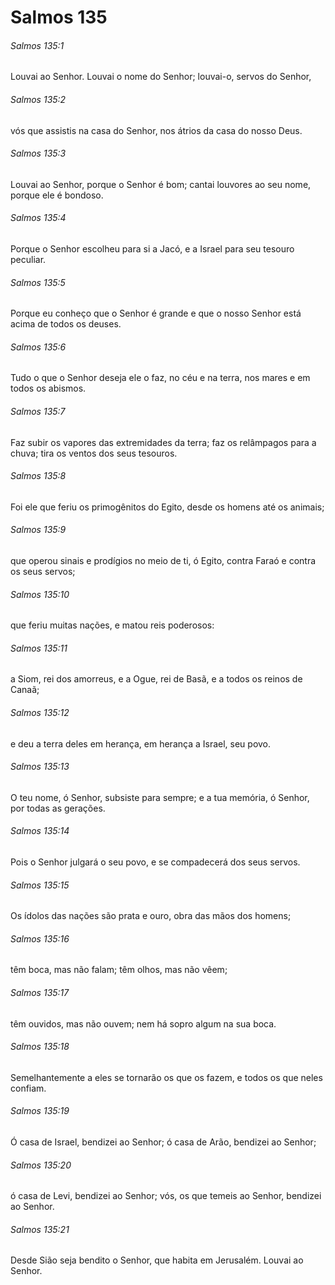 # Salmos 135

###### Salmos 135:1

Louvai ao Senhor. Louvai o nome do Senhor; louvai-o, servos do Senhor,

###### Salmos 135:2

vós que assistis na casa do Senhor, nos átrios da casa do nosso Deus.

###### Salmos 135:3

Louvai ao Senhor, porque o Senhor é bom; cantai louvores ao seu nome, porque ele é bondoso.

###### Salmos 135:4

Porque o Senhor escolheu para si a Jacó, e a Israel para seu tesouro peculiar.

###### Salmos 135:5

Porque eu conheço que o Senhor é grande e que o nosso Senhor está acima de todos os deuses.

###### Salmos 135:6

Tudo o que o Senhor deseja ele o faz, no céu e na terra, nos mares e em todos os abismos.

###### Salmos 135:7

Faz subir os vapores das extremidades da terra; faz os relâmpagos para a chuva; tira os ventos dos seus tesouros.

###### Salmos 135:8

Foi ele que feriu os primogênitos do Egito, desde os homens até os animais;

###### Salmos 135:9

que operou sinais e prodígios no meio de ti, ó Egito, contra Faraó e contra os seus servos;

###### Salmos 135:10

que feriu muitas nações, e matou reis poderosos:

###### Salmos 135:11

a Siom, rei dos amorreus, e a Ogue, rei de Basã, e a todos os reinos de Canaã;

###### Salmos 135:12

e deu a terra deles em herança, em herança a Israel, seu povo.

###### Salmos 135:13

O teu nome, ó Senhor, subsiste para sempre; e a tua memória, ó Senhor, por todas as gerações.

###### Salmos 135:14

Pois o Senhor julgará o seu povo, e se compadecerá dos seus servos.

###### Salmos 135:15

Os ídolos das nações são prata e ouro, obra das mãos dos homens;

###### Salmos 135:16

têm boca, mas não falam; têm olhos, mas não vêem;

###### Salmos 135:17

têm ouvidos, mas não ouvem; nem há sopro algum na sua boca.

###### Salmos 135:18

Semelhantemente a eles se tornarão os que os fazem, e todos os que neles confiam.

###### Salmos 135:19

Ó casa de Israel, bendizei ao Senhor; ó casa de Arão, bendizei ao Senhor;

###### Salmos 135:20

ó casa de Levi, bendizei ao Senhor; vós, os que temeis ao Senhor, bendizei ao Senhor.

###### Salmos 135:21

Desde Sião seja bendito o Senhor, que habita em Jerusalém. Louvai ao Senhor.

